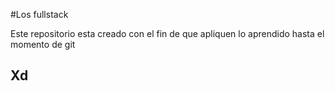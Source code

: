 #Los fullstack

Este repositorio esta creado con el fin de que apliquen lo aprendido hasta el momento de git 

## Xd

